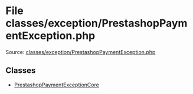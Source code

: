 File classes/exception/PrestashopPaymentException.php
=========

Source: [classes/exception/PrestashopPaymentException.php](https://github.com/PrestaShop/PrestaShop/blob/1.5.0.2/classes/exception/PrestashopPaymentException.php)


Classes
-------

* [PrestashopPaymentExceptionCore](class.PrestashopPaymentExceptionCore.md)

